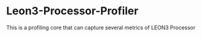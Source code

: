 # Leon3-Processor-Profiler
This is a profiling core that can capture several metrics of LEON3 Processor
